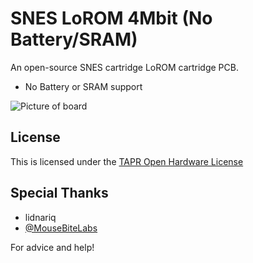 # SNES LoROM 4Mbit (No Battery/SRAM)
An open-source SNES cartridge LoROM cartridge PCB.
- No Battery or SRAM support 

![Picture of board](https://media.discordapp.net/attachments/779179466324574241/909931394430554152/unknown.png?width=1025&height=379)

## License
This is licensed under the [TAPR Open Hardware License](www.tapr.org/OHL)

## Special Thanks 
- lidnariq
- [@MouseBiteLabs](https://mousebitelabs.com/)

For advice and help!
